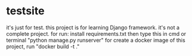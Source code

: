 # testsite
it's just for test.
this project is for learning Django framework.
it's not a complete project.
for run: install requirements.txt then type this in cmd or terminal "python manage.py runserver"
for create a docker image of this project, run "docker build -t <ImageName> ."

